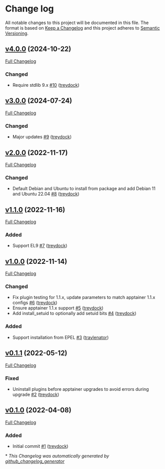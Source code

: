 # Change log

All notable changes to this project will be documented in this file. The format is based on [Keep a Changelog](http://keepachangelog.com/en/1.0.0/) and this project adheres to [Semantic Versioning](http://semver.org).

## [v4.0.0](https://github.com/treydock/puppet-module-apptainer/tree/v4.0.0) (2024-10-22)

[Full Changelog](https://github.com/treydock/puppet-module-apptainer/compare/v3.0.0...v4.0.0)

### Changed

- Require stdlib 9.x [\#10](https://github.com/treydock/puppet-module-apptainer/pull/10) ([treydock](https://github.com/treydock))

## [v3.0.0](https://github.com/treydock/puppet-module-apptainer/tree/v3.0.0) (2024-07-24)

[Full Changelog](https://github.com/treydock/puppet-module-apptainer/compare/v2.0.0...v3.0.0)

### Changed

- Major updates [\#9](https://github.com/treydock/puppet-module-apptainer/pull/9) ([treydock](https://github.com/treydock))

## [v2.0.0](https://github.com/treydock/puppet-module-apptainer/tree/v2.0.0) (2022-11-17)

[Full Changelog](https://github.com/treydock/puppet-module-apptainer/compare/v1.1.0...v2.0.0)

### Changed

- Default Debian and Ubuntu to install from package and add Debian 11 and Ubuntu 22.04 [\#8](https://github.com/treydock/puppet-module-apptainer/pull/8) ([treydock](https://github.com/treydock))

## [v1.1.0](https://github.com/treydock/puppet-module-apptainer/tree/v1.1.0) (2022-11-16)

[Full Changelog](https://github.com/treydock/puppet-module-apptainer/compare/v1.0.0...v1.1.0)

### Added

- Support EL9 [\#7](https://github.com/treydock/puppet-module-apptainer/pull/7) ([treydock](https://github.com/treydock))

## [v1.0.0](https://github.com/treydock/puppet-module-apptainer/tree/v1.0.0) (2022-11-14)

[Full Changelog](https://github.com/treydock/puppet-module-apptainer/compare/v0.1.1...v1.0.0)

### Changed

- Fix plugin testing for 1.1.x, update parameters to match apptainer 1.1.x configs [\#6](https://github.com/treydock/puppet-module-apptainer/pull/6) ([treydock](https://github.com/treydock))
- Ensure apptainer 1.1.x support [\#5](https://github.com/treydock/puppet-module-apptainer/pull/5) ([treydock](https://github.com/treydock))
- Add install\_setuid to optionally add setuid bits [\#4](https://github.com/treydock/puppet-module-apptainer/pull/4) ([treydock](https://github.com/treydock))

### Added

- Support installation from EPEL [\#3](https://github.com/treydock/puppet-module-apptainer/pull/3) ([traylenator](https://github.com/traylenator))

## [v0.1.1](https://github.com/treydock/puppet-module-apptainer/tree/v0.1.1) (2022-05-12)

[Full Changelog](https://github.com/treydock/puppet-module-apptainer/compare/v0.1.0...v0.1.1)

### Fixed

- Uninstall plugins before apptainer upgrades to avoid errors during upgrade [\#2](https://github.com/treydock/puppet-module-apptainer/pull/2) ([treydock](https://github.com/treydock))

## [v0.1.0](https://github.com/treydock/puppet-module-apptainer/tree/v0.1.0) (2022-04-08)

[Full Changelog](https://github.com/treydock/puppet-module-apptainer/compare/612972f71b22be73932a43e445c94c8ec598cec1...v0.1.0)

### Added

- Initial commit [\#1](https://github.com/treydock/puppet-module-apptainer/pull/1) ([treydock](https://github.com/treydock))



\* *This Changelog was automatically generated by [github_changelog_generator](https://github.com/github-changelog-generator/github-changelog-generator)*
